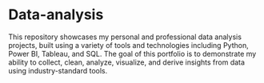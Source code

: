 # Data-analysis
This repository showcases my personal and professional data analysis projects, built using a variety of tools and technologies including Python, Power BI, Tableau, and SQL. The goal of this portfolio is to demonstrate my ability to collect, clean, analyze, visualize, and derive insights from data using industry-standard tools.

